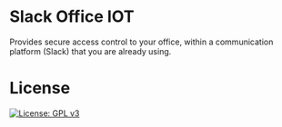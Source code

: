 # Slack Office IOT
Provides secure access control to your office, within a communication platform (Slack) that you are already using.

# License

[![License: GPL v3](https://img.shields.io/badge/License-GPLv3-blue.svg)](https://www.gnu.org/licenses/gpl-3.0)

